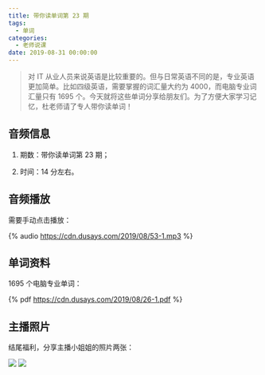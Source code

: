 ```yaml
---
title: 带你读单词第 23 期
tags:
  - 单词
categories:
  - 老师说课
date: 2019-08-31 00:00:00
---
```


> 对 IT 从业人员来说英语是比较重要的。但与日常英语不同的是，专业英语更加简单。比如四级英语，需要掌握的词汇量大约为 4000，而电脑专业词汇量只有 1695 个。今天就将这些单词分享给朋友们。为了方便大家学习记忆，杜老师请了专人带你读单词！

<!-- more -->

## 音频信息

1. 期数：带你读单词第 23 期；

2. 时间：14 分左右。

## 音频播放

需要手动点击播放：

{% audio https://cdn.dusays.com/2019/08/53-1.mp3 %}

## 单词资料

1695 个电脑专业单词：

{% pdf https://cdn.dusays.com/2019/08/26-1.pdf %}

## 主播照片

结尾福利，分享主播小姐姐的照片两张：

![](https://cdn.dusays.com/2019/08/53-1.jpg)
![](https://cdn.dusays.com/2019/08/53-2.jpg)